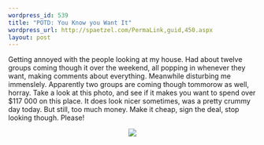 ```yaml
--- 
wordpress_id: 539
title: "POTD: You Know you Want It"
wordpress_url: http://spaetzel.com/PermaLink,guid,450.aspx
layout: post
---
```

Getting annoyed with the people looking at my house. Had about twelve groups coming though it over the weekend, all popping in whenever they want, making comments about everything. Meanwhile disturbing me immenslely.
        Apparently two groups are coming though tommorow as well, horray.
        Take a look at this photo, and see if it makes you want to spend over $117 000 on this place. It does look nicer sometimes, was a pretty crummy day today. But still, too much money. Make it cheap, sign the deal, stop looking though. Please!
        <center><a href="http://www.redune.com/photos/Edited/You Know You Want It_l.jpg"><img src="http://www.redune.com/photos/Edited/You Know You Want It_m.jpg" border= 0></a>
        </center>
        <img width="0" height="0" src="http://spaetzel.com/aggbug.ashx?id=450" />
